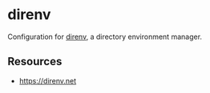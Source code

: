 # direnv

Configuration for [direnv](https://direnv.net/), a directory environment
manager.

## Resources

- https://direnv.net
